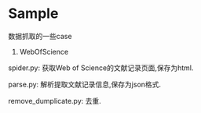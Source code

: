 # Sample
数据抓取的一些case

1. WebOfScience
  
  spider.py: 获取Web of Science的文献记录页面,保存为html.

  parse.py: 解析提取文献记录信息,保存为json格式.
  
  remove_dumplicate.py: 去重.
